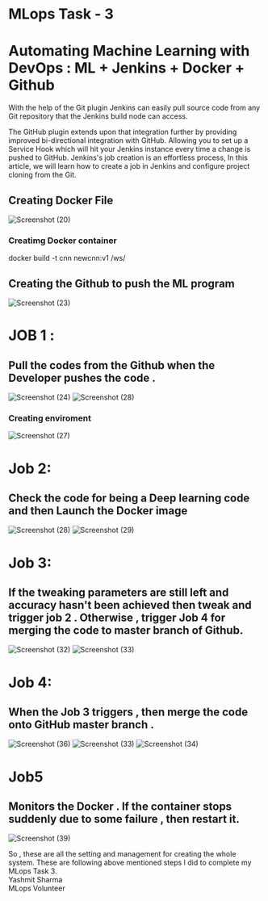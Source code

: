 # MLops Task - 3
# Automating Machine Learning with DevOps : ML + Jenkins + Docker + Github
With the help of the Git plugin Jenkins can easily pull source code from any Git repository that the Jenkins build node can access.

The GitHub plugin extends upon that integration further by providing improved bi-directional integration with GitHub. Allowing you to set up a Service Hook which will hit your Jenkins instance every time a change is pushed to GitHub.
Jenkins's job creation is an effortless process, In this article, we will learn how to create a job in Jenkins and configure project cloning from the Git.

## Creating Docker File

![Screenshot (20)](https://user-images.githubusercontent.com/60083481/83323590-85587500-a27d-11ea-86db-11caa3950abe.png)

### Creatimg Docker container
docker build -t cnn newcnn:v1 /ws/

## Creating the Github to push the ML program

![Screenshot (23)](https://user-images.githubusercontent.com/60083481/83323977-bb96f400-a27f-11ea-8258-1ae72d6504e9.png)

# JOB 1 :
## Pull the codes from the Github when the Developer pushes the code .

![Screenshot (24)](https://user-images.githubusercontent.com/60083481/83324313-0ca7e780-a282-11ea-8eb7-75722c7cab98.png)
![Screenshot (28)](https://user-images.githubusercontent.com/60083481/83324584-df5c3900-a283-11ea-9370-092388f01452.png)

### Creating enviroment
![Screenshot (27)](https://user-images.githubusercontent.com/60083481/83324613-0f0b4100-a284-11ea-9df9-4d7d80472909.png)

# Job 2:
## Check the code for being a Deep learning code and then Launch the Docker image

![Screenshot (28)](https://user-images.githubusercontent.com/60083481/83325284-cb670600-a288-11ea-8678-5d0af72bb69b.png)
![Screenshot (29)](https://user-images.githubusercontent.com/60083481/83325286-ce61f680-a288-11ea-93f4-fcefb5628359.png)

# Job 3:
## If the tweaking parameters are still left and accuracy hasn't been achieved then tweak and trigger job 2 . Otherwise , trigger Job 4 for merging the code to master branch of Github.

![Screenshot (32)](https://user-images.githubusercontent.com/60083481/83747354-1fedf500-a67e-11ea-8cbd-33e98b079e07.png)
![Screenshot (33)](https://user-images.githubusercontent.com/60083481/83747486-5297ed80-a67e-11ea-96ce-506d2f453007.png)

# Job 4:
## When the Job 3 triggers , then merge the code onto GitHub master branch .
![Screenshot (36)](https://user-images.githubusercontent.com/60083481/83747899-f71a2f80-a67e-11ea-86f0-51d03c3ffe9d.png)
![Screenshot (33)](https://user-images.githubusercontent.com/60083481/83748210-7576d180-a67f-11ea-926c-b6895f31b9ba.png)
![Screenshot (34)](https://user-images.githubusercontent.com/60083481/83748362-b5d64f80-a67f-11ea-957c-3ba609b18686.png)

# Job5
## Monitors the Docker . If the container stops suddenly due to some failure , then restart it.
![Screenshot (39)](https://user-images.githubusercontent.com/60083481/83749348-30539f00-a681-11ea-8093-afe3ca738081.png)
    
So , these are all the setting and management for creating the whole system.
These are following above mentioned steps I did to complete my MLops Task 3.  
Yashmit Sharma  
MLops Volunteer
